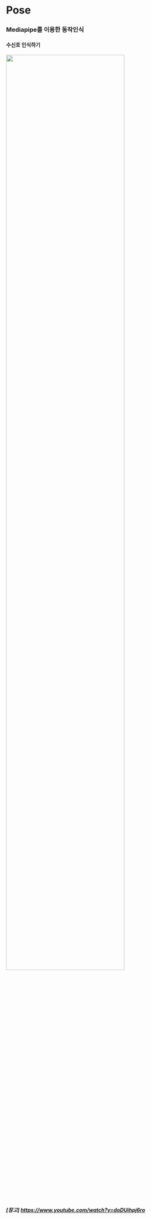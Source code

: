 # Pose
### Mediapipe를 이용한 동작인식
#### 수신호 인식하기
<img width="80%" src="https://user-images.githubusercontent.com/110520273/202902919-19402148-b1d5-4925-aec1-a06eded3135e.gif"/>



##### [참고] https://www.youtube.com/watch?v=doDUihpj6ro
